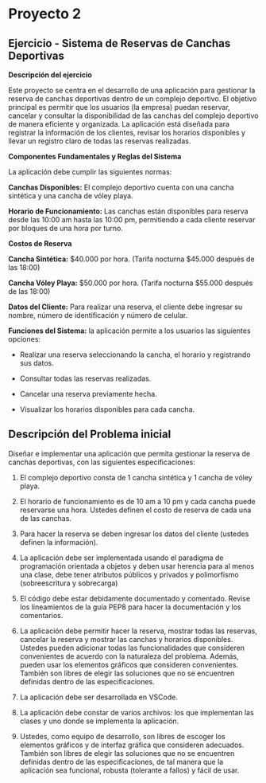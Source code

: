 # Proyecto 2
## Ejercicio - Sistema de Reservas de Canchas Deportivas

**Descripción del ejercicio**

Este proyecto se centra en el desarrollo de una aplicación para gestionar la reserva de canchas deportivas dentro de un complejo deportivo. El objetivo principal es permitir que los usuarios (la empresa) puedan reservar, cancelar y consultar la disponibilidad de las canchas del complejo deportivo de manera eficiente y organizada.
La aplicación está diseñada para registrar la información de los clientes, revisar los horarios disponibles y llevar un registro claro de todas las reservas realizadas.

**Componentes Fundamentales y Reglas del Sistema**

La aplicación debe cumplir las siguientes normas:

**Canchas Disponibles:** El complejo deportivo cuenta con una cancha sintética y una cancha de vóley playa.

**Horario de Funcionamiento:** Las canchas están disponibles para reserva desde las 10:00 am hasta las 10:00 pm, permitiendo a cada cliente reservar por bloques de una hora por turno.

**Costos de Reserva** 

**Cancha Sintética:** $40.000 por hora. (Tarifa nocturna $45.000 después de las 18:00)

**Cancha Vóley Playa:** $50.000 por hora. (Tarifa nocturna $55.000 después de las 18:00)

**Datos del Cliente:** Para realizar una reserva, el cliente debe ingresar su nombre, número de identificación y número de celular. 

**Funciones del Sistema:** la aplicación permite a los usuarios las siguientes opciones:

- Realizar una reserva seleccionando la cancha, el horario y registrando sus datos.

- Consultar todas las reservas realizadas.

- Cancelar una reserva previamente hecha.

- Visualizar los horarios disponibles para cada cancha.

## Descripción del Problema inicial

Diseñar e implementar una aplicación que permita gestionar la reserva de canchas deportivas, con las siguientes especificaciones:

1. El complejo deportivo consta de 1 cancha sintética y 1 cancha de vóley playa.
   
2. El horario de funcionamiento es de 10 am a 10 pm y cada cancha puede reservarse una hora. Ustedes definen el costo de reserva de cada una de las canchas.
   
3. Para hacer la reserva se deben ingresar los datos del cliente (ustedes definen la información).
   
4. La aplicación debe ser implementada usando el paradigma de programación orientada a objetos y deben usar herencia para al menos una clase, debe tener atributos públicos y privados y polimorfismo (sobreescritura y sobrecarga)

5. El código debe estar debidamente documentado y comentado. Revise los lineamientos de la guía PEP8 para hacer la documentación y los comentarios.

6. La aplicación debe permitir hacer la reserva, mostrar todas las reservas, cancelar la reserva y mostrar las canchas y horarios disponibles. Ustedes pueden adicionar todas las funcionalidades que consideren convenientes de acuerdo con la naturaleza del problema. Además, pueden usar los elementos gráficos que consideren convenientes. También son libres de elegir las soluciones que no se encuentren definidas dentro de las especificaciones.

7. La aplicación debe ser desarrollada en VSCode.

8. La aplicación debe constar de varios archivos: los que implementan las clases y uno donde se implementa la aplicación.

9. Ustedes, como equipo de desarrollo, son libres de escoger los elementos gráficos y de interfaz gráfica que consideren adecuados. También son libres de elegir las soluciones que no se encuentren definidas dentro de las especificaciones, de tal manera que la aplicación sea funcional, robusta (tolerante a fallos) y fácil de usar.


